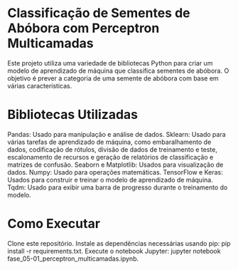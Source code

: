 # Classificação de Sementes de Abóbora com Perceptron Multicamadas

Este projeto utiliza uma variedade de bibliotecas Python para criar um modelo de aprendizado de máquina que classifica sementes de abóbora. O objetivo é prever a categoria de uma semente de abóbora com base em várias características.


# Bibliotecas Utilizadas
Pandas: Usado para manipulação e análise de dados.
Sklearn: Usado para várias tarefas de aprendizado de máquina, como embaralhamento de dados, codificação de rótulos, divisão de dados de treinamento e teste, escalonamento de recursos e geração de relatórios de classificação e matrizes de confusão.
Seaborn e Matplotlib: Usados para visualização de dados.
Numpy: Usado para operações matemáticas.
TensorFlow e Keras: Usados para construir e treinar o modelo de aprendizado de máquina.
Tqdm: Usado para exibir uma barra de progresso durante o treinamento do modelo.


# Como Executar
Clone este repositório.
Instale as dependências necessárias usando pip: pip install -r requirements.txt.
Execute o notebook Jupyter: jupyter notebook fase_05-01_perceptron_multicamadas.ipynb.
